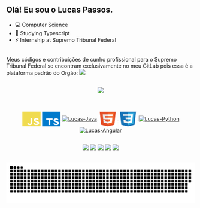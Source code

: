 ## Olá! Eu sou o Lucas Passos.


- :computer:  Computer Science
- :seedling:  Studying Typescript
- :zap:  Internship at Supremo Tribunal Federal 

##
<!-- acesso gitlab-->
<div>
Meus códigos e contribuições de cunho profissional para o Supremo Tribunal Federal se encontram exclusivamente no meu GitLab pois essa é a plataforma padrão do Orgão:
<a href="https://gitlab.com/lucas.s.passos" target="_blank"><img src="https://img.shields.io/badge/gitlab-%23181717.svg?style=for-the-badge&logo=gitlab&logoColor=white" target="_blank"></a>

</div>

##

<!-- Most Used Languages-->
<div align="center">
  <a href="https://https://github.com/alendadepassos">
  
  <img height="180em" src="https://github-readme-stats.vercel.app/api/top-langs/?username=alendadepassos&layout=compact&langs_count=7&theme=dark"/>
</div>

##  
<!-- known languages -->
<div style="display: inline_block"><br>
  <div align="center">
  <img align="center" alt="Lucas-Js" height="40" width="50" src="https://raw.githubusercontent.com/devicons/devicon/master/icons/javascript/javascript-plain.svg">
  <img align="center" alt="Lucas-Ts" height="40" width="50" src="https://raw.githubusercontent.com/devicons/devicon/master/icons/typescript/typescript-plain.svg">
  <img align="center" alt="Lucas-Java" height="40" width="50" src="https://raw.githubusercontent.com/jmnote/z-icons/master/svg/java.svg">
  <img align="center" alt="Lucas-HTML" height="40" width="50" src="https://raw.githubusercontent.com/devicons/devicon/master/icons/html5/html5-original.svg">
  <img align="center" alt="Lucas-CSS " height="40" width="50" src="https://raw.githubusercontent.com/devicons/devicon/master/icons/css3/css3-original.svg">
  <img align="center" alt="Lucas-Python " src="https://img.shields.io/badge/Python-14354C?style=for-the-badge&logo=python&logoColor=white">
  <img align="center" alt="Lucas-Angular " src="https://img.shields.io/badge/angular-%23DD0031.svg?style=for-the-badge&logo=angular&logoColor=white">
</div>
  </div>
 
##
  <!-- Contact -->
  <div> 
    <div align="center">
  <a href="https://instagram.com/a_lenda_de_passos?igshid=YmMyMTA2M2Y=" target="_blank"><img src="https://img.shields.io/badge/-Instagram-%23E4405F?style=for-the-badge&logo=instagram&logoColor=white" target="_blank"></a>
  <!-- <a href = "mailto:lucaspassos9@gmail.com"><img src="https://img.shields.io/badge/-Gmail-%23333?style=for-the-badge&logo=gmail&logoColor=white" target="_blank"></a> -->
  <a href="https://www.linkedin.com/in/lucaspassos9/" target="_blank"><img src="https://img.shields.io/badge/-LinkedIn-%230077B5?style=for-the-badge&logo=linkedin&logoColor=white" target="_blank"></a> 
  <a href="https://github.com/alendadepassos" target="_blank"><img src="https://img.shields.io/badge/github-%23121011.svg?style=for-the-badge&logo=github&logoColor=white" target="_blank"></a> 
  <a href="https://gitlab.com/lucas.s.passos" target="_blank"><img src="https://img.shields.io/badge/gitlab-%23181717.svg?style=for-the-badge&logo=gitlab&logoColor=white" target="_blank"></a> 
  <a href="https://steamcommunity.com/id/alendadepassos" target="_blank"><img src="https://img.shields.io/badge/steam-%23000000.svg?style=for-the-badge&logo=steam&logoColor=white" target="_blank"></a> 

</div>

##

<!--Snake animation-->
<div align="center">
 
![Snake animation dark mode](https://raw.githubusercontent.com/alendadepassos/alendadepassos/output/github-contribution-grid-snake-dark.svg)
  
</div>
 


